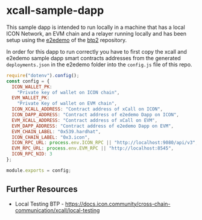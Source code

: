 # xcall-sample-dapp

This sample dapp is intended to run locally in a machine that has a local ICON Network, an EVM chain and a relayer running locally and has been setup using the [e2edemo](https://github.com/icon-project/btp2/tree/main/e2edemo) of the [btp2](https://github.com/icon-project/btp2) repository.

In order for this dapp to run correctly you have to first copy the xcall and e2edemo sample dapp smart contracts addresses from the generated `deployments.json` in the e2edemo folder into the `config.js` file of this repo.

```js
require("dotenv").config();
const config = {
  ICON_WALLET_PK:
    "Private key of wallet on ICON chain",
  EVM_WALLET_PK:
    "Private Key of wallet on EVM chain",
  ICON_XCALL_ADDRESS: "Contract address of xCall on ICON",
  ICON_DAPP_ADDRESS: "Contract address of e2edemo Dapp on ICON",
  EVM_XCALL_ADDRESS: "Contract address of xCall on EVM",
  EVM_DAPP_ADDRESS: "Contract address of e2edemo Dapp on EVM",
  EVM_CHAIN_LABEL: "0x539.hardhat",
  ICON_CHAIN_LABEL: "0x3.icon",
  ICON_RPC_URL: process.env.ICON_RPC || "http://localhost:9080/api/v3",
  EVM_RPC_URL: process.env.EVM_RPC || "http://localhost:8545",
  ICON_RPC_NID: 3
};

module.exports = config;
```

## Further Resources
* Local Testing BTP - https://docs.icon.community/cross-chain-communication/xcall/local-testing
